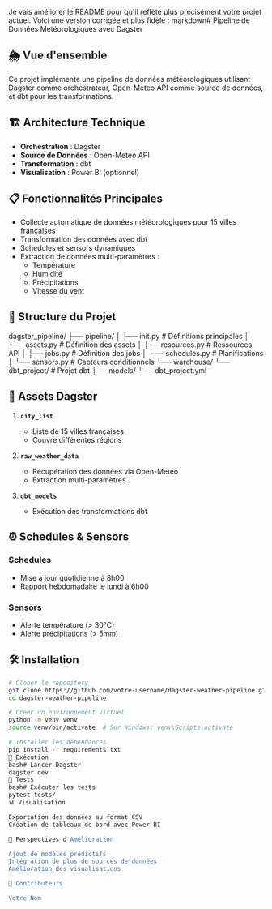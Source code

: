 Je vais améliorer le README pour qu'il reflète plus précisément votre projet actuel. Voici une version corrigée et plus fidèle :
markdown# Pipeline de Données Météorologiques avec Dagster

## 🌦️ Vue d'ensemble
Ce projet implémente une pipeline de données météorologiques utilisant Dagster comme orchestrateur, Open-Meteo API comme source de données, et dbt pour les transformations.

## 🏗️ Architecture Technique
- **Orchestration** : Dagster
- **Source de Données** : Open-Meteo API
- **Transformation** : dbt
- **Visualisation** : Power BI (optionnel)

## 📋 Fonctionnalités Principales

- Collecte automatique de données météorologiques pour 15 villes françaises
- Transformation des données avec dbt
- Schedules et sensors dynamiques
- Extraction de données multi-paramètres :
  * Température
  * Humidité
  * Précipitations
  * Vitesse du vent

## 📂 Structure du Projet
dagster_pipeline/
├── pipeline/
│   ├── init.py         # Définitions principales
│   ├── assets.py           # Définition des assets
│   ├── resources.py        # Ressources API
│   ├── jobs.py             # Définition des jobs
│   ├── schedules.py        # Planifications
│   └── sensors.py          # Capteurs conditionnels
└── warehouse/
└── dbt_project/        # Projet dbt
├── models/
└── dbt_project.yml

## 🚀 Assets Dagster

1. **`city_list`**
   - Liste de 15 villes françaises
   - Couvre différentes régions

2. **`raw_weather_data`**
   - Récupération des données via Open-Meteo
   - Extraction multi-paramètres

3. **`dbt_models`**
   - Exécution des transformations dbt

## ⏰ Schedules & Sensors

### Schedules
- Mise à jour quotidienne à 8h00
- Rapport hebdomadaire le lundi à 6h00

### Sensors
- Alerte température (> 30°C)
- Alerte précipitations (> 5mm)

## 🛠️ Installation

```bash
# Cloner le repository
git clone https://github.com/votre-username/dagster-weather-pipeline.git
cd dagster-weather-pipeline

# Créer un environnement virtuel
python -m venv venv
source venv/bin/activate  # Sur Windows: venv\Scripts\activate

# Installer les dépendances
pip install -r requirements.txt
🏃 Exécution
bash# Lancer Dagster
dagster dev
🧪 Tests
bash# Exécuter les tests
pytest tests/
📊 Visualisation

Exportation des données au format CSV
Création de tableaux de bord avec Power BI

🚧 Perspectives d'Amélioration

Ajout de modèles prédictifs
Intégration de plus de sources de données
Amélioration des visualisations

👥 Contributeurs

Votre Nom
